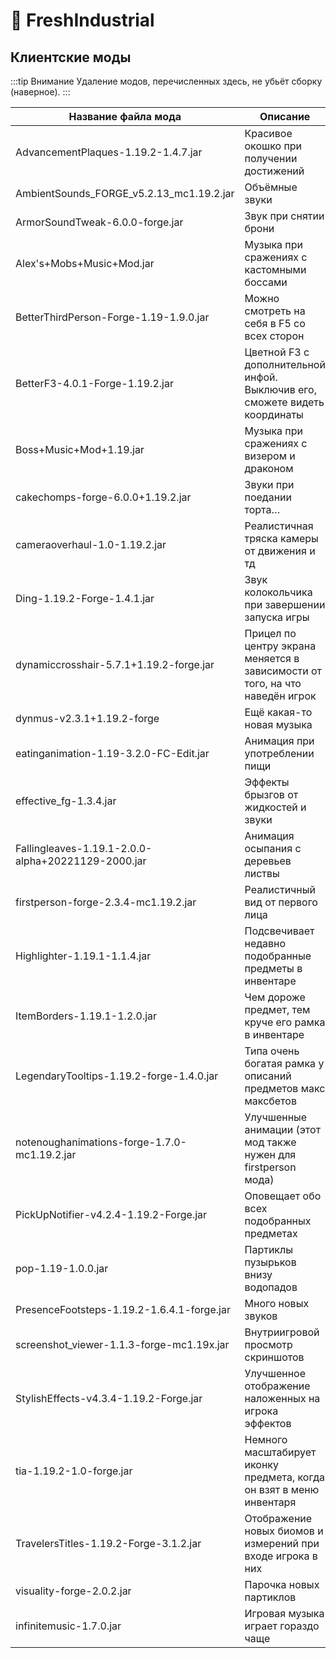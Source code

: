 # 🍇 FreshIndustrial

## Клиентские моды

:::tip Внимание
Удаление модов, перечисленных здесь, не убьёт сборку (наверное).
:::

<table className="mods">
  <thead>
    <tr>
      <th>Название файла мода</th>
      <th>Описание</th>
    </tr>
  </thead>
  <tbody>
    <tr>
      <td>AdvancementPlaques-1.19.2-1.4.7.jar</td>
      <td>Красивое окошко при получении достижений</td>
    </tr>
    <tr>
      <td>AmbientSounds_FORGE_v5.2.13_mc1.19.2.jar</td>
      <td>Объёмные звуки</td>
    </tr>
    <tr>
      <td>ArmorSoundTweak-6.0.0-forge.jar</td>
      <td>Звук при снятии брони</td>
    </tr>
    <tr>
      <td>Alex's+Mobs+Music+Mod.jar</td>
      <td>Музыка при сражениях с кастомными боссами</td>
    </tr>
    <tr>
      <td>BetterThirdPerson-Forge-1.19-1.9.0.jar</td>
      <td>Можно смотреть на себя в F5 со всех сторон</td>
    </tr>
    <tr>
      <td>BetterF3-4.0.1-Forge-1.19.2.jar</td>
      <td>Цветной F3 c дополнительной инфой. Выключив его, сможете видеть координаты</td>
    </tr>
    <tr>
      <td>Boss+Music+Mod+1.19.jar</td>
      <td>Музыка при сражениях с визером и драконом</td>
    </tr>
    <tr>
      <td>cakechomps-forge-6.0.0+1.19.2.jar</td>
      <td>Звуки при поедании торта…</td>
    </tr>
    <tr>
      <td>cameraoverhaul-1.0-1.19.2.jar</td>
      <td>Реалистичная тряска камеры от движения и тд</td>
    </tr>
    <tr>
      <td>Ding-1.19.2-Forge-1.4.1.jar</td>
      <td>Звук колокольчика при завершении запуска игры</td>
    </tr>
    <tr>
      <td>dynamiccrosshair-5.7.1+1.19.2-forge.jar</td>
      <td>Прицел по центру экрана меняется в зависимости от того, на что наведён игрок</td>
    </tr>
    <tr>
      <td>dynmus-v2.3.1+1.19.2-forge</td>
      <td>Ещё какая-то новая музыка</td>
    </tr>
    <tr>
      <td>eatinganimation-1.19-3.2.0-FC-Edit.jar</td>
      <td>Анимация при употреблении пищи</td>
    </tr>
    <tr>
      <td>effective_fg-1.3.4.jar</td>
      <td>Эффекты брызгов от жидкостей и звуки</td>
    </tr>
    <tr>
      <td>Fallingleaves-1.19.1-2.0.0-alpha+20221129-2000.jar</td>
      <td>Анимация осыпания с деревьев листвы</td>
    </tr>
    <tr>
      <td>firstperson-forge-2.3.4-mc1.19.2.jar</td>
      <td>Реалистичный вид от первого лица</td>
    </tr>
    <tr>
      <td>Highlighter-1.19.1-1.1.4.jar</td>
      <td>Подсвечивает недавно подобранные предметы в инвентаре</td>
    </tr>
    <tr>
      <td>ItemBorders-1.19.1-1.2.0.jar</td>
      <td>Чем дороже предмет, тем круче его рамка в инвентаре</td>
    </tr>
    <tr>
      <td>LegendaryTooltips-1.19.2-forge-1.4.0.jar</td>
      <td>Типа очень богатая рамка у описаний предметов макс максбетов</td>
    </tr>
    <tr>
      <td>notenoughanimations-forge-1.7.0-mc1.19.2.jar</td>
      <td>Улучшенные анимации (этот мод также нужен для firstperson мода)</td>
    </tr>
    <tr>
      <td>PickUpNotifier-v4.2.4-1.19.2-Forge.jar</td>
      <td>Оповещает обо всех подобранных предметах</td>
    </tr>
    <tr>
      <td>pop-1.19-1.0.0.jar</td>
      <td>Партиклы пузырьков внизу водопадов</td>
    </tr>
    <tr>
      <td>PresenceFootsteps-1.19.2-1.6.4.1-forge.jar</td>
      <td>Много новых звуков</td>
    </tr>
    <tr>
      <td>screenshot_viewer-1.1.3-forge-mc1.19x.jar</td>
      <td>Внутриигровой просмотр скриншотов</td>
    </tr>
    <tr>
      <td>StylishEffects-v4.3.4-1.19.2-Forge.jar</td>
      <td>Улучшенное отображение наложенных на игрока эффектов</td>
    </tr>
    <tr>
      <td>tia-1.19.2-1.0-forge.jar</td>
      <td>Немного масштабирует иконку предмета, когда он взят в меню инвентаря</td>
    </tr>
    <tr>
      <td>TravelersTitles-1.19.2-Forge-3.1.2.jar</td>
      <td>Отображение новых биомов и измерений при входе игрока в них</td>
    </tr>
    <tr>
      <td>visuality-forge-2.0.2.jar</td>
      <td>Парочка новых партиклов</td>
    </tr>
    <tr>
      <td>infinitemusic-1.7.0.jar</td>
      <td>Игровая музыка играет гораздо чаще</td>
    </tr>
  </tbody>
</table>
